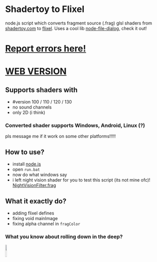 # Shadertoy to Flixel
node.js script which converts fragment source (.frag) glsl shaders from [shadertoy.com](https://www.shadertoy.com) to [flixel](https://haxeflixel.com). Uses a cool lib [node-file-dialog](https://github.com/manorit2001/node-file-dialog), check it out!

# [Report errors here!](https://github.com/TheLeerName/ShadertoyToFlixel/issues/new)

# [WEB VERSION](https://theleername.github.io/ShadertoyToFlixel/)

## Supports shaders with
- #version 100 / 110 / 120 / 130
- no sound channels
- only 2D (i think)

### Converted shader supports Windows, Android, Linux (?)
pls message me if it work on some other platforms!!!!!

## How to use?
- install [node.js](https://nodejs.org)
- open `run.bat`
- now do what windows say
- i left night vision shader for you to test this script (its not mine ofc)! [NightVisionFilter.frag](https://github.com/TheLeerName/ShadertoyToFlixel/blob/main/NightVisionFilter.frag)

## What it exactly do?
- adding flixel defines
- fixing void mainImage
- fixing alpha channel in `fragColor`

### What you know about rolling down in the deep?
<img src="https://i.imgur.com/FIFZhPm.gif" width="10%"/>
